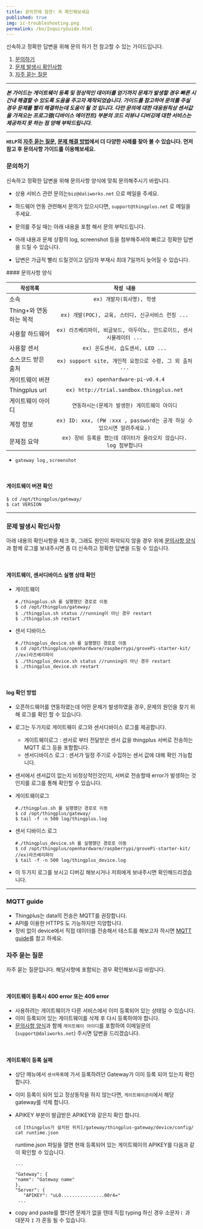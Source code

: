 ```yaml
---
title: 문의전에 잠깐! 꼭 확인해보세요
published: true
img: ic-troubleshooting.png
permalink: /ko/InquiryGuide.html
---
```


신속하고 정확한 답변을 위해 문의 하기 전 참고할 수 있는 가이드입니다.

1. [문의하기](#id-inquiry)
2. [문제 발생시 확인사항](#id-check)
3. [자주 묻는 질문](#id-faq)

---

___본 가이드는 게이트웨이 등록 및 정상적인 데이터를 얻기까지 문제가 발생할 경우 빠른 시간내 해결할 수 있도록 도움을 주고자 제작되었습니다. 가이드를 참고하여 문의를 주실 경우 문제를 빨리 해결하는데 도움이 될 것 입니다. 다만 문의에 대한 대응원칙상 센서값을 가져오는 프로그램(디바이스 에이전트) 부분의 코드 리뷰나 디버깅에 대한 서비스는 제공하지 못 하는 점 양해 부탁드립니다.___

---

__`HELP`의 [자주 묻는 질문](http://support.thingplus.net/ko/help/faq.html), [문제 해결 방법](http://support.thingplus.net/ko/help/troubleshooting.html)에서 더 다양한 사례를 찾아 볼 수 있습니다. 먼저 참고 후 문의사항 가이드를 이용해보세요.__

<div id='id-inquiry'></div>

### 문의하기
신속하고 정확한 답변을 위해 문의사항 양식에 맞춰 문의해주시기 바랍니다.
<br>
* 상용 서비스 관련 문의는`biz@daliworks.net` 으로 메일을 주세요.
* 하드웨어 연동 관련해서 문의가 있으시다면, `support@thingplus.net` 로 메일을 주세요.

* 문의를 주실 때는 아래 내용을 포함 해서 문의 부탁드립니다.
* 아래 내용과 문제 상황의 log, screenshot 등을 첨부해주셔야 빠르고 정확한 답변을 드릴 수 있습니다.
* 답변은 가급적 빨리 드릴것이고 담당자 부재시 최대 7일까지 늦어질 수 있습니다.

<div id='id-inquirytable'></div>
#### 문의사항 양식

|      `작성목록`       |                         `작성 내용`
| ---------------- | :-----------------------------------------------------------------------------:
| 소속            | `ex) 개발자(회사명), 학생`
| Thing+와 연동하는 목적         | `ex) 개발(POC), 교육, 스터디, 신규서비스 런칭 ...`
| 사용할 하드웨어   | `ex) 라즈베리파이, 비글보드, 아두이노, 안드로이드, 센서시뮬레이터 ...`
| 사용할 센서           | `ex) 온도센서, 습도센서, LED ...`
| 소스코드 받은 출처    | `ex) support site, 개인적 요청으로 수령, 그 외 출처 ...`
| 게이트웨이 버젼     | `ex) openhardware-pi-v0.4.4`
| Thingplus url   | `ex) http://trial.sandbox.thingplus.net`
| 게이트웨이 아이디    | `연동하시는(문제가 발생한) 게이트웨이 아이디`
| 계정 정보         | `ex) ID: xxx, (PW :xxx , password는 공개 하실 수 있으시면 알려주세요.)`
| 문제점 요약        | `ex) 장비 등록을 했는데 데이터가 올라오지 않습니다. log 첨부합니다`

* `gateway log` , `screenshot`

<br>

#### 게이트웨이 버젼 확인
  ```
  $ cd /opt/thingplus/gateway/
  $ cat VERSION
  ```

---
<div id='id-check'></div>

### 문제 발생시 확인사항
아래 내용의 확인사항을 체크 후, 그래도 원인이 파악되지 않을 경우 위에 [문의사항 양식](#id-inquirytable)과 함께 로그를 보내주시면 좀 더 신속하고 정확한 답변을 드릴 수 있습니다.

<br>

#### 게이트웨이, 센서디바이스 실행 상태 확인
* 게이트웨이

  ```
  #./thingplus.sh 를 실행했던 경로로 이동
  $ cd /opt/thingplus/gateway/
  $ ./thingplus.sh status //running이 아닌 경우 restart
  $ ./thingplus.sh restart
  ```

* 센서 디바이스

  ```
  #./thingplus_device.sh 를 실행했던 경로로 이동
  $ cd /opt/thingplus/openhardware/raspberrypi/grovePi-starter-kit/ //ex)라즈베리파이
  $ ./thingplus_device.sh status //running이 아닌 경우 restart
  $ ./thingplus_device.sh restart
  ```
<br>

#### log 확인 방법
* 오픈하드웨어를 연동하였는데 어떤 문제가 발생하였을 경우, 문제의 원인을 찾기 위해 로그를 확인 할 수 있습니다.
* 로그는 두가지로 게이트웨이 로그와 센서디바이스 로그를 제공합니다.
  - 게이트웨이로그 : 센서로 부터 전달받은 센서 값을 thingplus 서버로 전송하는 MQTT 로그 등을 포함합니다.
  - 센서디바이스 로그 : 센서가 일정 주기로 수집하는 센서 값에 대해 확인 가능합니다.
* 센서에서 센서값이 없는지 비정상적인것인지, 서버로 전송할때 error가 발생하는 것인지를 로그를 통해 확인할 수 있습니다.

* 게이트웨이로그

  ```
  #./thingplus.sh 를 실행했던 경로로 이동
  $ cd /opt/thingplus/gateway/
  $ tail -f -n 500 log/thingplus.log
  ```

* 센서 디바이스 로그

  ```
  #./thingplus_device.sh 를 실행했던 경로로 이동
  $ cd /opt/thingplus/openhardware/raspberrypi/grovePi-starter-kit/ //ex)라즈베리파이
  $ tail -f -n 500 log/thingplus_device.log
  ```

* 이 두가지 로그를 보시고 디버깅 해보시거나 저희에게 보내주시면 확인해드리겠습니다.

---
<div id='id-faq'></div>

### MQTT guide
* Thingplus는 data의 전송은 MQTT를 권장합니다.
* API를 이용한 HTTPS 도 가능하지만 지양합니다.
* 장비 없이 device에서 직접 데이터를 전송해서 테스트를 해보고자 하시면 [MQTT guide](../en/mqttguide.html)를 참고 하세요.

### 자주 묻는 질문
자주 묻는 질문입니다. 해당사항에 포함되는 경우 확인해보시길 바랍니다.

<br>

#### 게이트웨이 등록시 400 error 또는 409 error
* 사용하려는 게이트웨이가 다른 서비스에서 이미 등록되어 있는 상태일 수 있습니다.
* 이미 등록되어 있는 게이트웨이를 삭제 후 다시 등록하여야 합니다.
* [문의사항 양식](#id-inquirytable)과 함께 `게이트웨이 아이디`를 포함하여 이메일문의(`support@daliworks.net`) 주시면 답변을 드리겠습니다.

<br>

#### 게이트웨이 등록 실패
* 상단 메뉴에서 `센서목록`에 가서 등록하려던 Gateway가 이미 등록 되어 있는지 확인합니다.
* 이미 등록이 되어 있고 정상동작을 하지 않는다면, `게이트웨이관리`에서 해당 gateway를 삭제 합니다.
* APIKEY 부분이 발급받은 APIKEY와 같은지 확인 합니다.

  ```
  cd [thingplus가 설치된 위치]/gateway/thingplus-gateway/device/config/
  cat runtime.json
  ```
  runtime.json 파일을 열면 현재 등록되어 있는 게이트웨이의 APIKEY를 다음과 같이 확인할 수 있습니다.
  ```
  ...

  "Gateway": {
  "name": "Gateway name"
  },
  "Server": {
     "APIKEY": "uL0................00r4="
   ...

  ```
* copy and paste를 했다면 문제가 없을 텐데 직접 typing 하신 경우 소문자`ㅣ` 과 대문자 `I` 가 혼동 될 수 있습니다.






























